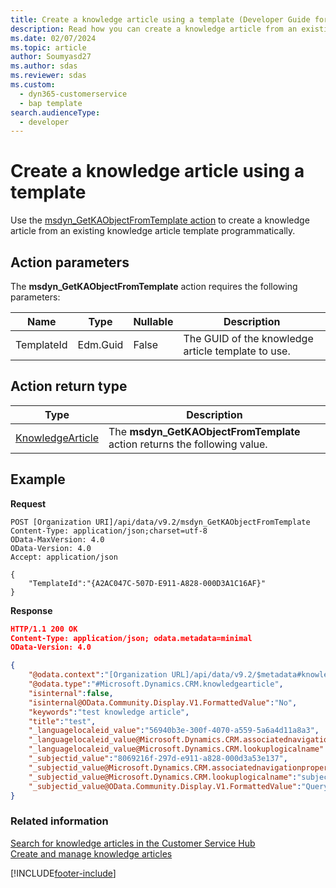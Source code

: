 ```yaml
---
title: Create a knowledge article using a template (Developer Guide for Dynamics 365 Customer Service)
description: Read how you can create a knowledge article from an existing template using msdyn_GetKAObjectFromTemplate action.
ms.date: 02/07/2024
ms.topic: article
author: Soumyasd27
ms.author: sdas
ms.reviewer: sdas
ms.custom: 
  - dyn365-customerservice
  - bap template
search.audienceType: 
  - developer
---
```

# Create a knowledge article using a template

Use the [msdyn_GetKAObjectFromTemplate action](/power-apps/developer/data-platform/webapi/reference/msdyn_getkaobjectfromtemplate) to create a knowledge article from an existing knowledge article template programmatically.

## Action parameters

The **msdyn_GetKAObjectFromTemplate** action requires the following parameters:

| Name | Type | Nullable | Description |
| ---- | ---- | ---- | ---- |
| TemplateId | Edm.Guid | False | The GUID of the knowledge article template to use. |

## Action return type

| Type | Description |
| ---- | ---- |
| [KnowledgeArticle](/power-apps/developer/data-platform/reference/entities/knowledgearticle) | The **msdyn_GetKAObjectFromTemplate** action returns the following value. |

## Example

**Request**

```http
POST [Organization URI]/api/data/v9.2/msdyn_GetKAObjectFromTemplate
Content-Type: application/json;charset=utf-8
OData-MaxVersion: 4.0
OData-Version: 4.0
Accept: application/json

{
    "TemplateId":"{A2AC047C-507D-E911-A828-000D3A1C16AF}"
}
```

**Response**

```json
HTTP/1.1 200 OK
Content-Type: application/json; odata.metadata=minimal
OData-Version: 4.0

{
    "@odata.context":"[Organization URL]/api/data/v9.2/$metadata#knowledgearticles/$entity",
    "@odata.type":"#Microsoft.Dynamics.CRM.knowledgearticle",
    "isinternal":false,
    "isinternal@OData.Community.Display.V1.FormattedValue":"No",
    "keywords":"test knowledge article",
    "title":"test",
    "_languagelocaleid_value":"56940b3e-300f-4070-a559-5a6a4d11a8a3",
    "_languagelocaleid_value@Microsoft.Dynamics.CRM.associatednavigationproperty":"languagelocaleid",
    "_languagelocaleid_value@Microsoft.Dynamics.CRM.lookuplogicalname":"languagelocale",
    "_subjectid_value":"8069216f-297d-e911-a828-000d3a53e137",
    "_subjectid_value@Microsoft.Dynamics.CRM.associatednavigationproperty":"subjectid",
    "_subjectid_value@Microsoft.Dynamics.CRM.lookuplogicalname":"subject",
    "_subjectid_value@OData.Community.Display.V1.FormattedValue":"Query"
}
```

### Related information

[Search for knowledge articles in the Customer Service Hub](../use/search-knowledge-articles-csh.md)  
[Create and manage knowledge articles](../use/customer-service-hub-user-guide-knowledge-article.md)  

[!INCLUDE[footer-include](../../includes/footer-banner.md)]
